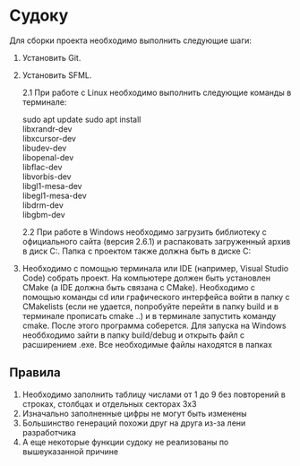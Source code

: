 # Судоку

Для сборки проекта необходимо выполнить следующие шаги:

1. Установить Git.
2. Установить SFML.
   
    2.1 При работе с Linux необходимо выполнить следующие команды в терминале:

    sudo apt update
    sudo apt install \
        libxrandr-dev \
        libxcursor-dev \
        libudev-dev \
        libopenal-dev \
        libflac-dev \
        libvorbis-dev \
        libgl1-mesa-dev \
        libegl1-mesa-dev \
        libdrm-dev \
        libgbm-dev
   
    2.2 При работе в Windows необходимо загрузить библиотеку с официального сайта (версия 2.6.1) и распаковать загруженный архив в диск C:. Папка с проектом также должна быть в диске C:
   
4. Необходимо с помощью терминала или IDE (например, Visual Studio Code) собрать проект. На компьютере должен быть установлен CMake (а IDE должна быть связана с CMake). Необходимо с помощью команды cd или графического интерфейса войти в папку с CMakelists (если не удается, попробуйте перейти в папку build и в терминале прописать cmake ..) и в терминале запустить команду cmake. После этого программа соберется. Для запуска на Windows необбходимо зайти в папку build/debug и открыть файл с расширением .exe. Все необходимые файлы находятся в папках

Правила
--------
1) Необходимо заполнить таблицу числами от 1 до 9 без повторений в строках, столбцах и отдельных секторах 3х3
2) Изначально заполненные цифры не могут быть изменены
3) Большинство генераций похожи друг на друга из-за лени разработчика
4) А еще некоторые функции судоку не реализованы по вышеуказанной причине

